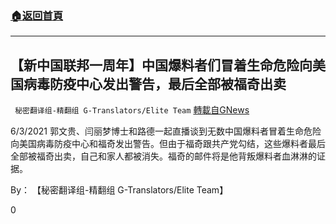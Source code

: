 ###  [:house:返回首頁](https://github.com/ourhimalayas/txt)
---

## 【新中国联邦一周年】中国爆料者们冒着生命危险向美国病毒防疫中心发出警告，最后全部被福奇出卖
` 秘密翻译组-精翻组 G-Translators/Elite Team` [轉載自GNews](https://gnews.org/zh-hans/1296145/)

6/3/2021 郭文贵、闫丽梦博士和路德一起直播谈到无数中国爆料者冒着生命危险向美国病毒防疫中心和福奇发出警告。但由于福奇跟共产党勾结，这些爆料者最后全部被福奇出卖，自己和家人都被消失。福奇的邮件将是他背叛爆料者血淋淋的证据。

By： 【秘密翻译组-精翻组 G-Translators/Elite Team】

0
